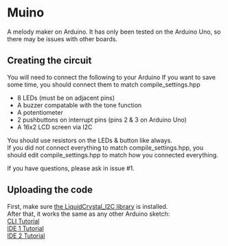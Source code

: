 # Muino
A melody maker on Arduino.
It has only been tested on the Arduino Uno, so there may be issues with other boards.

## Creating the circuit
You will need to connect the following to your Arduino
If you want to save some time, you should connect them to match compile_settings.hpp
* 8 LEDs (must be on adjacent pins)
* A buzzer compatable with the tone function
* A potentiometer
* 2 pushbuttons on interrupt pins (pins 2 & 3 on Arduino Uno)
* A 16x2 LCD screen via I2C

You should use resistors on the LEDs & button like always. \
If you did not connect everything to match compile_settings.hpp,
you should edit compile_settings.hpp to match how you connected everything.

If you have questions, please ask in issue #1.

## Uploading the code
First, make sure [the LiquidCrystal_I2C library](https://www.arduino.cc/reference/en/libraries/liquidcrystal-i2c/) is installed. \
After that, it works the same as any other Arduino sketch: \
[CLI Tutorial](https://arduino.github.io/arduino-cli/0.19/getting-started/#compile-and-upload-the-sketch) \
[IDE 1 Tutorial](https://docs.arduino.cc/software/ide-v1/tutorials/arduino-ide-v1-basics#uploading) \
[IDE 2 Tutorial](https://docs.arduino.cc/software/ide-v2/tutorials/getting-started/ide-v2-uploading-a-sketch)
